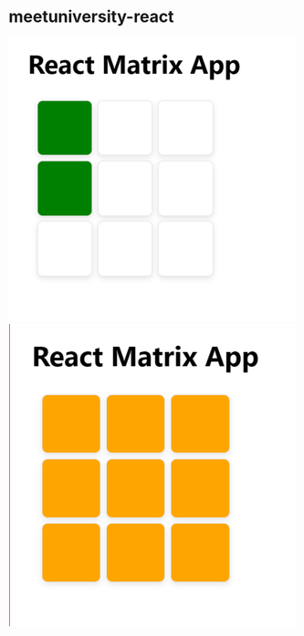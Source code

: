 # meetuniversity-react

![1695163172718](image/README/1695163172718.png)![1695163177918](image/README/1695163177918.png)
